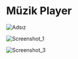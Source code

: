# Müzik Player

![Adsız](https://user-images.githubusercontent.com/79061581/157387961-dd87ca40-be56-4e0c-9e5d-a3c0f54a725b.png)

![Screenshot_1](https://user-images.githubusercontent.com/79061581/157388279-3b282b49-1ef6-4611-8534-9709547d6b32.png)

![Screenshot_3](https://user-images.githubusercontent.com/79061581/157388297-80d22797-fac2-4791-ab5a-567c0c890baf.png)
